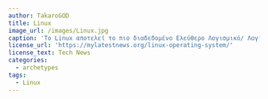 ```yaml
---
author: TakaroGOD
title: Linux
image_url: /images/Linux.jpg
caption: 'Tο Linux αποτελεί το πιο διαδεδομένο Ελεύθερο Λογισμικό/ Λογισμικό Ανοιχτού-Κώδικα στον κόσμο και αποτελεί εναλλακτική λύση, τόσο σε χρήστες Windows, όσο και Mac OS.'
license_url: 'https://mylatestnews.org/linux-operating-system/'
license_text: Tech News
categories:
  - archetypes
tags:
  - Linux
---
```

